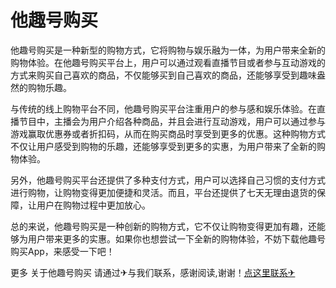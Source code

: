 # 他趣号购买

他趣号购买是一种新型的购物方式，它将购物与娱乐融为一体，为用户带来全新的购物体验。在他趣号购买平台上，用户可以通过观看直播节目或者参与互动游戏的方式来购买自己喜欢的商品，不仅能够买到自己喜欢的商品，还能够享受到趣味盎然的购物乐趣。

与传统的线上购物平台不同，他趣号购买平台注重用户的参与感和娱乐体验。在直播节目中，主播会为用户介绍各种商品，并且会进行互动游戏，用户可以通过参与游戏赢取优惠券或者折扣码，从而在购买商品时享受到更多的优惠。这种购物方式不仅让用户感受到购物的乐趣，还能够享受到更多的实惠，为用户带来了全新的购物体验。

另外，他趣号购买平台还提供了多种支付方式，用户可以选择自己习惯的支付方式进行购物，让购物变得更加便捷和灵活。而且，平台还提供了七天无理由退货的保障，让用户在购物过程中更加放心。

总的来说，他趣号购买是一种创新的购物方式，它不仅让购物变得更加有趣，还能够为用户带来更多的实惠。如果你也想尝试一下全新的购物体验，不妨下载他趣号购买App，来感受一下吧！

更多 关于他趣号购买 请通过✈与我们联系，感谢阅读,谢谢！[点这里联系✈](https://sms.k02.cc)